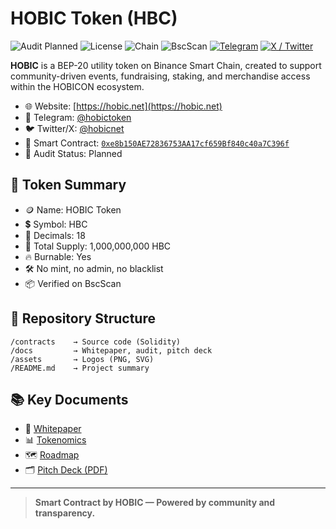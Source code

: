 # HOBIC Token (HBC)

![Audit Planned](https://img.shields.io/badge/Audit-Planned-blue)
![License](https://img.shields.io/badge/License-AGPL--3.0-blue)
![Chain](https://img.shields.io/badge/Chain-BNB%20Smart%20Chain-yellow)
![BscScan](https://img.shields.io/badge/Verified%20on-BscScan-brightgreen)
[![Telegram](https://img.shields.io/badge/Join-Telegram-blue?logo=telegram)](https://t.me/hobictoken)
[![X / Twitter](https://img.shields.io/badge/Follow-X-black?logo=twitter)](https://x.com/hobicnet)

**HOBIC** is a BEP-20 utility token on Binance Smart Chain, created to support community-driven events, fundraising, staking, and merchandise access within the HOBICON ecosystem.

- 🌐 Website: [https://hobic.net](https://hobic.net)
- 📢 Telegram: [@hobictoken](https://t.me/hobictoken)
- 🐦 Twitter/X: [@hobicnet](https://x.com/hobicnet)
- 🔗 Smart Contract: [`0xe8b150AE72836753AA17cf659Bf840c40a7C396f`](https://bscscan.com/address/0xe8b150AE72836753AA17cf659Bf840c40a7C396f)
- 🔐 Audit Status: Planned

## 🔧 Token Summary

- 🪙 Name: HOBIC Token  
- 💲 Symbol: HBC  
- 🔢 Decimals: 18  
- 🔁 Total Supply: 1,000,000,000 HBC  
- 🔥 Burnable: Yes  
- 🛠️ No mint, no admin, no blacklist  
- 📦 Verified on BscScan  

## 📁 Repository Structure

```
/contracts    → Source code (Solidity)
/docs         → Whitepaper, audit, pitch deck
/assets       → Logos (PNG, SVG)
/README.md    → Project summary
```

## 📚 Key Documents

- 📄 [Whitepaper](./docs/whitepaper.md)
- 📊 [Tokenomics](./docs/tokenomics.md)
- 🗺️ [Roadmap](./docs/roadmap.md)
- 🗂️ [Pitch Deck (PDF)](./docs/pitchdeck-hobic.pdf)

---

> **Smart Contract by HOBIC — Powered by community and transparency.**
